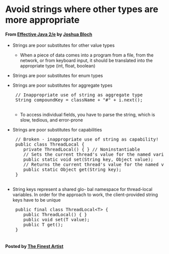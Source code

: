 # Avoid strings where other types are more appropriate

#### From <u>[Effective Java 2/e](https://books.google.co.kr/books/about/Effective_Java.html?id=ka2VUBqHiWkC&hl=en)</u> by <u>[Joshua Bloch](https://en.wikipedia.org/wiki/Joshua_Bloch)</u>

* Strings are poor substitutes for other value types
   * When a piece of data comes into a program from a file, from the network, or from keyboard input, it should be translated into the appropriate type (int, float, boolean)
* Strings are poor substitutes for enum types
* Strings are poor substitutes for aggregate types
   <pre class="prettyprint">
   // Inappropriate use of string as aggregate type
   String compoundKey = className + "#" + i.next();
   </pre>
   
   * To access individual fields, you have to parse the string, which is slow, tedious, and error-prone
* Strings are poor substitutes for capabilities
   <pre class="prettyprint">
   // Broken - inappropriate use of string as capability!
   public class ThreadLocal {
      private ThreadLocal() { } // Noninstantiable
      // Sets the current thread's value for the named variable.
      public static void set(String key, Object value);
      // Returns the current thread's value for the named variable.
      public static Object get(String key);
   }
   </pre>

* String keys represent a shared glo- bal namespace for thread-local variables. In order for the approach to work, the client-provided string keys have to be unique
   <pre class="prettyprint">
   public final class ThreadLocal&lt;T&gt; {
      public ThreadLocal() { }
      public void set(T value);
      public T get();
   }
   </pre>

#### Posted by <u>[The Finest Artist](http://thefinestartist.com)</u>
